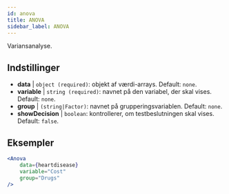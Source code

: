 ```yaml
---
id: anova
title: ANOVA
sidebar_label: ANOVA
---
```


Variansanalyse.

## Indstillinger

* __data__ | `object (required)`: objekt af værdi-arrays. Default: `none`.
* __variable__ | `string (required)`: navnet på den variabel, der skal vises. Default: `none`.
* __group__ | `(string|Factor)`: navnet på grupperingsvariablen. Default: `none`.
* __showDecision__ | `boolean`: kontrollerer, om testbeslutningen skal vises. Default: `false`.


## Eksempler

```jsx live
<Anova
    data={heartdisease} 
    variable="Cost"
    group="Drugs"
/>
```
